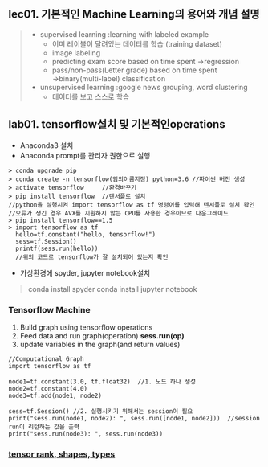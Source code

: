 ## lec01. 기본적인 Machine Learning의 용어와 개념 설명
> - supervised learning :learning with labeled example 
>   - 이미 레이블이 달려있는 데이터를 학습  (training dataset)  
>   - image labeling  
>   - predicting exam score based on time spent →regression  
>   - pass/non-pass(Letter grade) based on time spent →binary(multi-label) classification  
> - unsupervised learning :google news grouping, word clustering   
>   - 데이터를 보고 스스로 학습  

## lab01. tensorflow설치 및 기본적인operations
- Anaconda3 설치  
- Anaconda prompt를 관리자 권한으로 실행 
```
> conda upgrade pip
> conda create -n tensorflow(임의이름지정) python=3.6 //파이썬 버전 생성
> activate tensorflow     //환경바꾸기
> pip install tensorflow  //텐서플로 설치
//python을 실행시켜 import tensorflow as tf 명령어를 입력해 텐서플로 설치 확인
//오류가 생긴 경우 AVX를 지원하지 않는 CPU를 사용한 경우이므로 다운그레이드
> pip install tensorflow==1.5
> import tensorflow as tf
  hello=tf.constant("hello, tensorflow!")
  sess=tf.Session()
  printf(sess.run(hello))
  //위의 코드로 tensorflow가 잘 설치되어 있는지 확인
```
- 가상환경에 spyder, jupyter notebook설치
> conda install spyder
> conda install jupyter notebook
### Tensorflow Machine
1. Build graph using tensorflow operations
2. Feed data and run graph(operation) **sess.run(op)**
3. update variables in the graph(and return values)

```
//Computational Graph
import tensorflow as tf

node1=tf.constant(3.0, tf.float32)  //1. 노드 하나 생성
node2=tf.constant(4.0)
node3=tf.add(node1, node2) 

sess=tf.Session() //2. 실행시키기 위해서는 session이 필요
print("sess.run(node1, node2): ", sess.run([node1, node2]))  //session run이 리턴하는 값을 출력
print("sess.run(node3): ", sess.run(node3))
```
### [tensor rank, shapes, types](https://chromium.googlesource.com/external/github.com/tensorflow/tensorflow/+/r0.7/tensorflow/g3doc/resources/dims_types.md)
